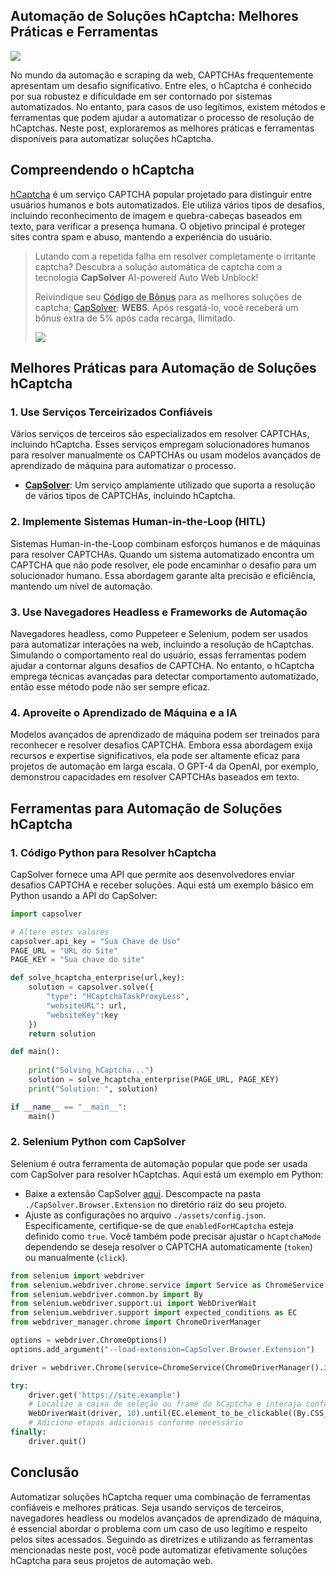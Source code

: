 ## Automação de Soluções hCaptcha: Melhores Práticas e Ferramentas

![](https://assets.capsolver.com/prod/images/post/2024-07-19/1726c84b-6af4-40e4-8299-6c4da49c05ce.png)

No mundo da automação e scraping da web, CAPTCHAs frequentemente apresentam um desafio significativo. Entre eles, o hCaptcha é conhecido por sua robustez e dificuldade em ser contornado por sistemas automatizados. No entanto, para casos de uso legítimos, existem métodos e ferramentas que podem ajudar a automatizar o processo de resolução de hCaptchas. Neste post, exploraremos as melhores práticas e ferramentas disponíveis para automatizar soluções hCaptcha.

## Compreendendo o hCaptcha

[hCaptcha](https://www.capsolver.com/products/hcaptcha) é um serviço CAPTCHA popular projetado para distinguir entre usuários humanos e bots automatizados. Ele utiliza vários tipos de desafios, incluindo reconhecimento de imagem e quebra-cabeças baseados em texto, para verificar a presença humana. O objetivo principal é proteger sites contra spam e abuso, mantendo a experiência do usuário.

> Lutando com a repetida falha em resolver completamente o irritante captcha? Descubra a solução automática de captcha com a tecnologia **CapSolver** AI-powered Auto Web Unblock!
>
> Reivindique seu <u>**Código de Bônus**</u> para as melhores soluções de captcha; [CapSolver](https://www.capsolver.com/): **WEBS**. Após resgatá-lo, você receberá um bônus extra de 5% após cada recarga, Ilimitado.
> 
> ![](https://assets.capsolver.com/prod/images/post/2024-03-29/fbc29472-886c-45b2-9eb2-2b307f6d9700.png)

## Melhores Práticas para Automação de Soluções hCaptcha

### 1. Use Serviços Terceirizados Confiáveis

Vários serviços de terceiros são especializados em resolver CAPTCHAs, incluindo hCaptcha. Esses serviços empregam solucionadores humanos para resolver manualmente os CAPTCHAs ou usam modelos avançados de aprendizado de máquina para automatizar o processo.

- **[CapSolver](https://www.capsolver.com/)**: Um serviço amplamente utilizado que suporta a resolução de vários tipos de CAPTCHAs, incluindo hCaptcha.

### 2. Implemente Sistemas Human-in-the-Loop (HITL)

Sistemas Human-in-the-Loop combinam esforços humanos e de máquinas para resolver CAPTCHAs. Quando um sistema automatizado encontra um CAPTCHA que não pode resolver, ele pode encaminhar o desafio para um solucionador humano. Essa abordagem garante alta precisão e eficiência, mantendo um nível de automação.

### 3. Use Navegadores Headless e Frameworks de Automação

Navegadores headless, como Puppeteer e Selenium, podem ser usados para automatizar interações na web, incluindo a resolução de hCaptchas. Simulando o comportamento real do usuário, essas ferramentas podem ajudar a contornar alguns desafios de CAPTCHA. No entanto, o hCaptcha emprega técnicas avançadas para detectar comportamento automatizado, então esse método pode não ser sempre eficaz.

### 4. Aproveite o Aprendizado de Máquina e a IA

Modelos avançados de aprendizado de máquina podem ser treinados para reconhecer e resolver desafios CAPTCHA. Embora essa abordagem exija recursos e expertise significativos, ela pode ser altamente eficaz para projetos de automação em larga escala. O GPT-4 da OpenAI, por exemplo, demonstrou capacidades em resolver CAPTCHAs baseados em texto.

## Ferramentas para Automação de Soluções hCaptcha

### 1. Código Python para Resolver hCaptcha

CapSolver fornece uma API que permite aos desenvolvedores enviar desafios CAPTCHA e receber soluções. Aqui está um exemplo básico em Python usando a API do CapSolver:

```python
import capsolver

# Altere estes valores
capsolver.api_key = "Sua Chave de Uso"
PAGE_URL = "URL do Site"
PAGE_KEY = "Sua chave do site"

def solve_hcaptcha_enterprise(url,key):
    solution = capsolver.solve({
        "type": "HCaptchaTaskProxyLess",
        "websiteURL": url,
        "websiteKey":key
    })
    return solution

def main():
    
    print("Solving hCaptcha...")
    solution = solve_hcaptcha_enterprise(PAGE_URL, PAGE_KEY)
    print("Solution: ", solution)

if __name__ == "__main__":
    main()
```

### 2. Selenium Python com CapSolver

Selenium é outra ferramenta de automação popular que pode ser usada com CapSolver para resolver hCaptchas. Aqui está um exemplo em Python:

- Baixe a extensão CapSolver [aqui](https://github.com/capsolver/capsolver-browser-extension/releases/). Descompacte na pasta `./CapSolver.Browser.Extension` no diretório raiz do seu projeto.
- Ajuste as configurações no arquivo `./assets/config.json`. Especificamente, certifique-se de que `enabledForHCaptcha` esteja definido como `true`. Você também pode precisar ajustar o `hCaptchaMode` dependendo se deseja resolver o CAPTCHA automaticamente (`token`) ou manualmente (`click`).

```python
from selenium import webdriver
from selenium.webdriver.chrome.service import Service as ChromeService
from selenium.webdriver.common.by import By
from selenium.webdriver.support.ui import WebDriverWait
from selenium.webdriver.support import expected_conditions as EC
from webdriver_manager.chrome import ChromeDriverManager

options = webdriver.ChromeOptions()
options.add_argument("--load-extension=CapSolver.Browser.Extension")

driver = webdriver.Chrome(service=ChromeService(ChromeDriverManager().install()), options=options)

try:
    driver.get('https://site.example')
    # Localize a caixa de seleção ou frame do hCaptcha e interaja conforme necessário
    WebDriverWait(driver, 10).until(EC.element_to_be_clickable((By.CSS_SELECTOR, 'seletor-para-hcaptcha'))).click()
    # Adicione etapas adicionais conforme necessário
finally:
    driver.quit()
```

## Conclusão

Automatizar soluções hCaptcha requer uma combinação de ferramentas confiáveis e melhores práticas. Seja usando serviços de terceiros, navegadores headless ou modelos avançados de aprendizado de máquina, é essencial abordar o problema com um caso de uso legítimo e respeito pelos sites acessados. Seguindo as diretrizes e utilizando as ferramentas mencionadas neste post, você pode automatizar efetivamente soluções hCaptcha para seus projetos de automação web.
